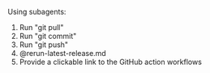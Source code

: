 Using subagents:
1. Run "git pull"
2. Run "git commit"
3. Run "git push"
4. @rerun-latest-release.md
5. Provide a clickable link to the GitHub action workflows
